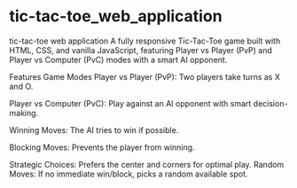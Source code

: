 # tic-tac-toe_web_application
tic-tac-toe web application
A fully responsive Tic-Tac-Toe game built with HTML, CSS, and vanilla JavaScript, featuring Player vs Player (PvP) and Player vs Computer (PvC) modes with a smart AI opponent.

 Features
 Game Modes
Player vs Player (PvP): Two players take turns as X and O.

Player vs Computer (PvC): Play against an AI opponent with smart decision-making.

Winning Moves: The AI tries to win if possible.

Blocking Moves: Prevents the player from winning.

Strategic Choices: Prefers the center and corners for optimal play.
Random Moves: If no immediate win/block, picks a random available spot.
